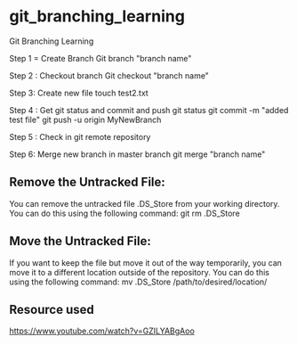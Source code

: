 # git_branching_learning
Git Branching Learning 

Step 1 = Create Branch
         Git branch "branch name"

Step 2 : Checkout branch
        Git checkout "branch name"

Step 3:  Create new file
        touch test2.txt

Step 4 : Get git status and commit and push
        git status
        git commit -m "added test file"
         git push -u origin MyNewBranch

Step 5 : Check in git remote repository
        
Step 6: Merge new branch in master branch
        git merge "branch name"
        

## Remove the Untracked File:
You can remove the untracked file .DS_Store from your working directory. You can do this using the following command:
git rm .DS_Store


## Move the Untracked File:
If you want to keep the file but move it out of the way temporarily, you can move it to a different location outside of the repository. You can do this using the following command:
mv .DS_Store /path/to/desired/location/

## Resource used
https://www.youtube.com/watch?v=GZILYABgAoo
